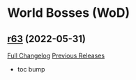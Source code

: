 # <DBM> World Bosses (WoD)

## [r63](https://github.com/DeadlyBossMods/DBM-WoD/tree/r63) (2022-05-31)
[Full Changelog](https://github.com/DeadlyBossMods/DBM-WoD/compare/r62...r63) [Previous Releases](https://github.com/DeadlyBossMods/DBM-WoD/releases)

- toc bump  
